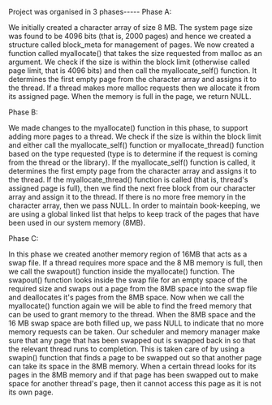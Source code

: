 Project was organised in 3 phases-----
Phase A:

We initially created a character array of size 8 MB. The system page size was found
to be 4096 bits (that is, 2000 pages) and hence we created a structure called
block_meta for management of pages.
We now created a function called myallocate() that takes the size requested from
malloc as an argument. We check if the size is within the block limit (otherwise
called page limit, that is 4096 bits) and then call the myallocate_self() function. It
determines the first empty page from the character array and assigns it to the
thread. If a thread makes more malloc requests then we allocate it from its assigned
page. When the memory is full in the page, we return NULL.

Phase B:

We made changes to the myallocate() function in this phase, to support adding
more pages to a thread. We check if the size is within the block limit and either call
the myallocate_self() function or myallocate_thread() function based on the
type requested (type is to determine if the request is coming from the thread or the
library). If the myallocate_self() function is called, it determines the first empty
page from the character array and assigns it to the thread. If the
myallocate_thread() function is called (that is, thread's assigned page is full),
then we find the next free block from our character array and assign it to the
thread. If there is no more free memory in the character array, then we pass NULL.
In order to maintain book-keeping, we are using a global linked list that helps to
keep track of the pages that have been used in our system memory (8MB).

Phase C:

In this phase we created another memory region of 16MB that acts as a swap file. If
a thread requires more space and the 8 MB memory is full, then we call the
swapout() function inside the myallocate() function. The swapout() function
looks inside the swap file for an empty space of the required size and swaps out a
page from the 8MB space into the swap file and deallocates it's pages from the 8MB
space. Now when we call the myallocate() function again we will be able to find
the freed memory that can be used to grant memory to the thread. When the 8MB
space and the 16 MB swap space are both filled up, we pass NULL to indicate that
no more memory requests can be taken. Our scheduler and memory manager make
sure that any page that has been swapped out is swapped back in so that the
relevant thread runs to completion. This is taken care of by using a swapin()
function that finds a page to be swapped out so that another page can take its
space in the 8MB memory. When a certain thread looks for its pages in the 8MB
memory and if that page has been swapped out to make space for another thread's
page, then it cannot access this page as it is not its own page.